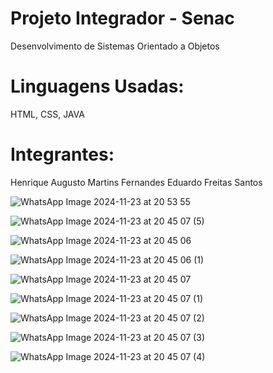 # Projeto Integrador - Senac
Desenvolvimento de Sistemas Orientado a Objetos
# Linguagens Usadas: 
HTML, CSS, JAVA
# Integrantes: 
Henrique Augusto Martins Fernandes
Eduardo Freitas Santos


![WhatsApp Image 2024-11-23 at 20 53 55](https://github.com/user-attachments/assets/6d48ca3f-5262-4710-af60-48909c6249e9)

![WhatsApp Image 2024-11-23 at 20 45 07 (5)](https://github.com/user-attachments/assets/6e398b90-17ac-4302-8835-b4584941d8a4)


![WhatsApp Image 2024-11-23 at 20 45 06](https://github.com/user-attachments/assets/557b7af6-fe3d-42bf-9c20-503abed749e7)

![WhatsApp Image 2024-11-23 at 20 45 06 (1)](https://github.com/user-attachments/assets/98cdd091-0034-408a-97c3-d6fe3a41a3d8)

![WhatsApp Image 2024-11-23 at 20 45 07](https://github.com/user-attachments/assets/79030862-3017-4191-bae7-899a6b3351cb)

![WhatsApp Image 2024-11-23 at 20 45 07 (1)](https://github.com/user-attachments/assets/ad4500ad-7e7d-4ea8-bb5f-f71329642675)

![WhatsApp Image 2024-11-23 at 20 45 07 (2)](https://github.com/user-attachments/assets/01c76ffb-a05c-4ade-b9cf-a99bf760872a)

![WhatsApp Image 2024-11-23 at 20 45 07 (3)](https://github.com/user-attachments/assets/2c06bca3-af24-4ea1-a3ba-8f7c5ae3a17b)

![WhatsApp Image 2024-11-23 at 20 45 07 (4)](https://github.com/user-attachments/assets/ade1d422-9149-4be2-bae3-a8c16ca3da4a)

